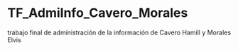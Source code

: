 # TF_AdmiInfo_Cavero_Morales
trabajo final de administración de la información de Cavero Hamill y Morales Elvis
